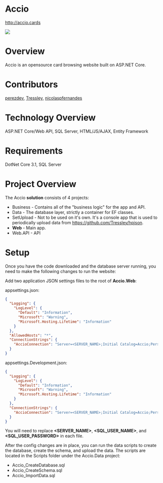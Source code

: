 # Accio

http://accio.cards

![](https://i.imgur.com/djcsDeR.png)

# Overview

Accio is an opensource card browsing website built on ASP.NET Core.

# Contributors

[perezdev](https://github.com/perezdev), [Tressley](https://github.com/Tressley), [nicolaspfernandes](https://github.com/nicolaspfernandes)

# Technology Overview

ASP.NET Core/Web API, SQL Server, HTML/JS/AJAX, Entity Framework

# Requirements

DotNet Core 3.1, SQL Server

# Project Overview

The Accio **solution** consists of 4 projects:

* Business - Contains all of the "business logic" for the app and API.
* Data - The database layer, strictly a container for EF classes.
* SetUpload - Not to be used on it's own. It's a console app that is used to periodically upload data from https://github.com/Tressley/hpjson.
* **Web** - Main app.
* Web.API - API

# Setup

Once you have the code downloaded and the database server running, you need to make the following changes to run the website:

Add two application JSON settings files to the root of **Accio.Web**:

appsettings.json:

```json
{
  "Logging": {
    "LogLevel": {
      "Default": "Information",
      "Microsoft": "Warning",
      "Microsoft.Hosting.Lifetime": "Information"
    }
  },
  "AllowedHosts": "*",
  "ConnectionStrings": {
    "AccioConnection": "Server=<SERVER_NAME>;Initial Catalog=Accio;Persist Security Info=False;User ID=<SQL_USER_NAME>;Password=<SQL_USER_PASSWORD>;MultipleActiveResultSets=False;Encrypt=True;TrustServerCertificate=False;Connection Timeout=30;"
  }
}
```

appsettings.Development.json:

````json
{
  "Logging": {
    "LogLevel": {
      "Default": "Information",
      "Microsoft": "Warning",
      "Microsoft.Hosting.Lifetime": "Information"
    }
  },
  "ConnectionStrings": {
    "AccioConnection": "Server=<SERVER_NAME>;Initial Catalog=Accio;Persist Security Info=False;User ID=<SQL_USER_NAME>;Password=<SQL_USER_PASSWORD>;MultipleActiveResultSets=False;Encrypt=True;TrustServerCertificate=False;Connection Timeout=30;"
  }
}
````

You will need to replace **<SERVER_NAME>**, **<SQL_USER_NAME>**, and **<SQL_USER_PASSWORD>** in each file.

After the config changes are in place, you can run the data scripts to create the database, create the schema, and upload the data. The scripts are located in the Scripts folder under the Accio.Data project:

* Accio_CreateDatabase.sql
* Accio_CreateSchema.sql
* Accio_ImportData.sql
